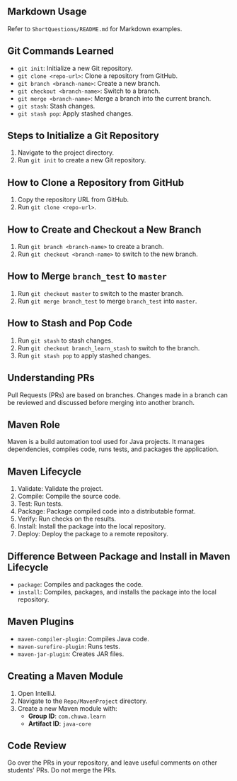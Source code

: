 ## Markdown Usage
Refer to `ShortQuestions/README.md` for Markdown examples.

## Git Commands Learned
- `git init`: Initialize a new Git repository.
- `git clone <repo-url>`: Clone a repository from GitHub.
- `git branch <branch-name>`: Create a new branch.
- `git checkout <branch-name>`: Switch to a branch.
- `git merge <branch-name>`: Merge a branch into the current branch.
- `git stash`: Stash changes.
- `git stash pop`: Apply stashed changes.

## Steps to Initialize a Git Repository
1. Navigate to the project directory.
2. Run `git init` to create a new Git repository.

## How to Clone a Repository from GitHub
1. Copy the repository URL from GitHub.
2. Run `git clone <repo-url>`.

## How to Create and Checkout a New Branch
1. Run `git branch <branch-name>` to create a branch.
2. Run `git checkout <branch-name>` to switch to the new branch.

## How to Merge `branch_test` to `master`
1. Run `git checkout master` to switch to the master branch.
2. Run `git merge branch_test` to merge `branch_test` into `master`.

## How to Stash and Pop Code
1. Run `git stash` to stash changes.
2. Run `git checkout branch_learn_stash` to switch to the branch.
3. Run `git stash pop` to apply stashed changes.

## Understanding PRs
Pull Requests (PRs) are based on branches. Changes made in a branch can be reviewed and discussed before merging into another branch.

## Maven Role
Maven is a build automation tool used for Java projects. It manages dependencies, compiles code, runs tests, and packages the application.

## Maven Lifecycle
1. Validate: Validate the project.
2. Compile: Compile the source code.
3. Test: Run tests.
4. Package: Package compiled code into a distributable format.
5. Verify: Run checks on the results.
6. Install: Install the package into the local repository.
7. Deploy: Deploy the package to a remote repository.

## Difference Between Package and Install in Maven Lifecycle
- `package`: Compiles and packages the code.
- `install`: Compiles, packages, and installs the package into the local repository.

## Maven Plugins
- `maven-compiler-plugin`: Compiles Java code.
- `maven-surefire-plugin`: Runs tests.
- `maven-jar-plugin`: Creates JAR files.

## Creating a Maven Module
1. Open IntelliJ.
2. Navigate to the `Repo/MavenProject` directory.
3. Create a new Maven module with:
   - **Group ID**: `com.chuwa.learn`
   - **Artifact ID**: `java-core`

## Code Review
Go over the PRs in your repository, and leave useful comments on other students' PRs. Do not merge the PRs.
